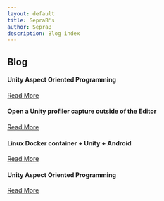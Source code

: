 ```yaml
---
layout: default
title: SepraB's
author: SepraB
description: Blog index
---
```

## Blog

#### Unity Aspect Oriented Programming
[Read More](./../2023/2023-05-16.md)

#### Open a Unity profiler capture outside of the Editor
[Read More](./../2023/2023-04-01.md)

#### Linux Docker container + Unity + Android
[Read More](./../2023/2023-03-16.md)

#### Unity Aspect Oriented Programming
[Read More](./../2023/2023-03-10.md)